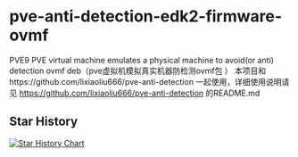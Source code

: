 # pve-anti-detection-edk2-firmware-ovmf
PVE9 PVE virtual machine emulates a physical machine to avoid(or anti) detection ovmf deb（pve虚拟机模拟真实机器防检测ovmf包 ）
本项目和https://github.com/lixiaoliu666/pve-anti-detection 一起使用，详细使用说明请见 https://github.com/lixiaoliu666/pve-anti-detection 的README.md

## Star History

[![Star History Chart](https://api.star-history.com/svg?repos=lixiaoliu666/pve-anti-detection-edk2-firmware-ovmf&type=Date)](https://www.star-history.com/#lixiaoliu666/pve-anti-detection-edk2-firmware-ovmf&Date)
